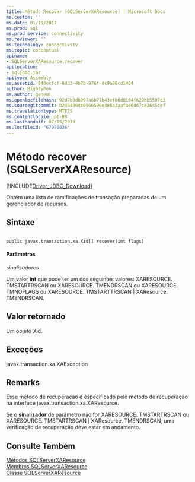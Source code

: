 ```yaml
---
title: Método Recover (SQLServerXAResource) | Microsoft Docs
ms.custom: ''
ms.date: 01/19/2017
ms.prod: sql
ms.prod_service: connectivity
ms.reviewer: ''
ms.technology: connectivity
ms.topic: conceptual
apiname:
- SQLServerXAResource.recover
apilocation:
- sqljdbc.jar
apitype: Assembly
ms.assetid: 840ecfcf-0dd3-4b7b-976f-dc9a96cd1464
author: MightyPen
ms.author: genemi
ms.openlocfilehash: 92d7b0db997a6b77b43efb6d8104f629bb5507e3
ms.sourcegitcommit: b2464064c0566590e486a3aafae6d67ce2645cef
ms.translationtype: MTE75
ms.contentlocale: pt-BR
ms.lasthandoff: 07/15/2019
ms.locfileid: "67976026"
---
```

# <a name="recover-method-sqlserverxaresource"></a>Método recover (SQLServerXAResource)
[!INCLUDE[Driver_JDBC_Download](../../../includes/driver_jdbc_download.md)]

  Obtém uma lista de ramificações de transação preparadas de um gerenciador de recursos.  
  
## <a name="syntax"></a>Sintaxe  
  
```  
  
public javax.transaction.xa.Xid[] recover(int flags)  
```  
  
#### <a name="parameters"></a>Parâmetros  
 *sinalizadores*  
  
 Um valor **int** que pode ter um dos seguintes valores: XARESOURCE. TMSTARTRSCAN ou XARESOURCE. TMENDRSCAN ou XARESOURCE. TMNOFLAGS ou XARESOURCE. TMSTARTTRSCAN | XAResource. TMENDRSCAN.  
  
## <a name="return-value"></a>Valor retornado  
 Um objeto Xid.  
  
## <a name="exceptions"></a>Exceções  
 javax.transaction.xa.XAException  
  
## <a name="remarks"></a>Remarks  
 Esse método de recuperação é especificado pelo método de recuperação na interface javax.transaction.xa.XAResource.  
  
 Se o **sinalizador** de parâmetro não for XARESOURCE. TMSTARTRSCAN ou XARESOURCE. TMSTARTRSCAN | XAResource. TMENDRSCAN, uma verificação de recuperação deve estar em andamento.  
  
## <a name="see-also"></a>Consulte Também  
 [Métodos SQLServerXAResource](../../../connect/jdbc/reference/sqlserverxaresource-methods.md)   
 [Membros SQLServerXAResource](../../../connect/jdbc/reference/sqlserverxaresource-members.md)   
 [Classe SQLServerXAResource](../../../connect/jdbc/reference/sqlserverxaresource-class.md)  
  
  
